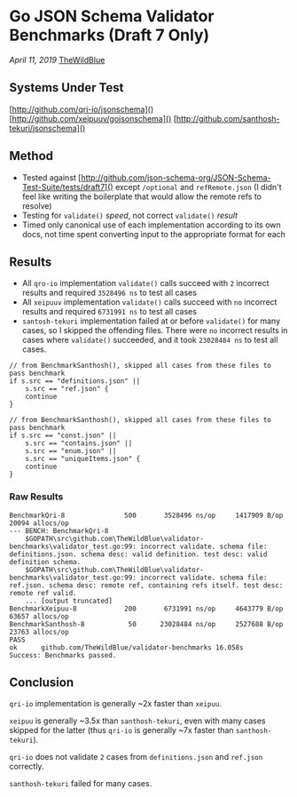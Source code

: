 # Go JSON Schema Validator Benchmarks (Draft 7 Only)

*April 11, 2019*
[TheWildBlue](http://github.com/TheWildBlue)

## Systems Under Test

[http://github.com/qri-io/jsonschema]()
[http://github.com/xeipuuv/gojsonschema]()
[http://github.com/santhosh-tekuri/jsonschema]()

## Method

* Tested against [http://github.com/json-schema-org/JSON-Schema-Test-Suite/tests/draft7]() except `/optional` and `refRemote.json` (I didn't feel like writing the boilerplate that would allow the remote refs to resolve)
* Testing for `validate()` *speed*, not correct `validate()` *result*
* Timed only canonical use of each implementation according to its own docs, not time spent converting input to the appropriate format for each

## Results

* All `qro-io` implementation `validate()` calls succeed with `2` incorrect results and required `3528496 ns` to test all cases 
* All `xeipuuv` implementation `validate()` calls succeed with `no` incorrect results and required `6731991 ns` to test all cases
* `santosh-tekuri` implementation failed at or before `validate()` for many cases, so I skipped the offending files. There were `no` incorrect results in cases where `validate()` succeeded, and it took `23028484 ns` to test all cases.

```	
// from BenchmarkSanthosh(), skipped all cases from these files to pass benchmark
if s.src == "definitions.json" ||
    s.src == "ref.json" {
    continue
}
```

```
// from BenchmarkSanthosh(), skipped all cases from these files to pass benchmark
if s.src == "const.json" ||
    s.src == "contains.json" ||
    s.src == "enum.json" ||
    s.src == "uniqueItems.json" {
    continue
}
```
### Raw Results

```
BenchmarkQri-8        	     500	   3528496 ns/op	 1417909 B/op	   20094 allocs/op
--- BENCH: BenchmarkQri-8
    $GOPATH\src\github.com\TheWildBlue\validator-benchmarks\validator_test.go:99: incorrect validate. schema file: definitions.json. schema desc: valid definition. test desc: valid definition schema.
    $GOPATH\src\github.com\TheWildBlue\validator-benchmarks\validator_test.go:99: incorrect validate. schema file: ref.json. schema desc: remote ref, containing refs itself. test desc: remote ref valid.
	... [output truncated]
BenchmarkXeipuu-8     	     200	   6731991 ns/op	 4643779 B/op	   63657 allocs/op
BenchmarkSanthosh-8   	      50	  23028484 ns/op	 2527688 B/op	   23763 allocs/op
PASS
ok  	github.com/TheWildBlue/validator-benchmarks	16.058s
Success: Benchmarks passed.
```

## Conclusion

`qri-io` implementation is generally ~2x faster than `xeipuu`. 

`xeipuu` is generally ~3.5x than `santhosh-tekuri`, even with many cases skipped for the latter (thus `qri-io` is generally ~7x faster than `santhosh-tekuri`).

`qri-io` does not validate `2` cases from `definitions.json` and `ref.json` correctly.

`santhosh-tekuri` failed for many cases.
